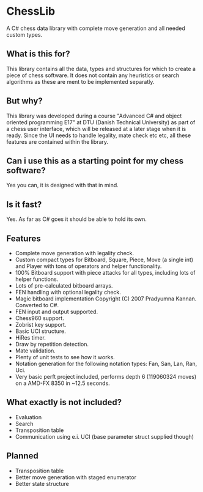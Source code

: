 # ChessLib
A C# chess data library with complete move generation and all needed custom types.

## What is this for?

This library contains all the data, types and structures for which to create a piece of
chess software. It does not contain any heuristics or search algorithms as these
are ment to be implemented separatly.

## But why?

This library was developed during a course "Advanced C# and object oriented programming E17" at DTU (Danish Technical University) as part of a chess user interface, which will be released at a later stage when it is ready.
Since the UI needs to handle legality, mate check etc etc, all these features are contained within the library.

## Can i use this as a starting point for my chess software?

Yes you can, it is designed with that in mind.


## Is it fast?

Yes. As far as C# goes it should be able to hold its own.

## Features

 * Complete move generation with legality check.
 * Custom compact types for Bitboard, Square, Piece, Move (a single int) and Player with tons of operators and helper functionality.
 * 100% Bitboard support with piece attacks for all types, including lots of helper functions.
 * Lots of pre-calculated bitboard arrays.
 * FEN handling with optional legality check.
 * Magic bitboard implementation Copyright (C) 2007 Pradyumna Kannan. Converted to C#.
 * FEN input and output supported.
 * Chess960 support.
 * Zobrist key support.
 * Basic UCI structure.
 * HiRes timer.
 * Draw by repetition detection.
 * Mate validation.
 * Plenty of unit tests to see how it works.
 * Notation generation for the following notation types: Fan, San, Lan, Ran, Uci.
 * Very basic perft project included, performs depth 6 (119060324 moves) on a AMD-FX 8350 in ~12.5 seconds.
 
## What exactly is not included?

 * Evaluation
 * Search
 * Transposition table
 * Communication using e.i. UCI (base parameter struct supplied though)

## Planned

 * Transposition table
 * Better move generation with staged enumerator
 * Better state structure
 